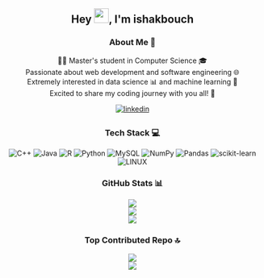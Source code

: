 <div align="center">
 <div>
    <h2 align="center">Hey <img src="https://github.com/TheDudeThatCode/TheDudeThatCode/blob/master/Assets/Hi.gif" width="29px">, I'm ishakbouch</h2>
  </div>
 
</div>

<div align="center">
  <h3>About Me 💫</h3>
  <p align="center">
    👨‍💻 Master's student in Computer Science 🎓<br>
    Passionate about web development and software engineering 🌐<br>
    Extremely interested in data science 📊 and machine learning 🤖<br>
    Excited to share my coding journey with you all! 🚀
  </p>

  <a href="https://linkedin.com/in/ishakbouch" target="_blank">
    <img src="https://img.shields.io/badge/linkedin-%231E77B5.svg?style=for-the-badge&logo=linkedin&logoColor=white" alt="linkedin" style="margin-bottom: 5px;" />
  </a>
</div>

<div align="center">
  <h3>Tech Stack 💻</h3>

![C++](https://img.shields.io/badge/c++-%2300599C.svg?style=for-the-badge&logo=c%2B%2B&logoColor=white) ![Java](https://img.shields.io/badge/java-%23ED8B00.svg?style=for-the-badge&logo=java&logoColor=white) ![R](https://img.shields.io/badge/r-%23276DC3.svg?style=for-the-badge&logo=r&logoColor=white) ![Python](https://img.shields.io/badge/python-3670A0?style=for-the-badge&logo=python&logoColor=ffdd54) ![MySQL](https://img.shields.io/badge/mysql-%2300f.svg?style=for-the-badge&logo=mysql&logoColor=white) ![NumPy](https://img.shields.io/badge/numpy-%23013243.svg?style=for-the-badge&logo=numpy&logoColor=white) ![Pandas](https://img.shields.io/badge/pandas-%23150458.svg?style=for-the-badge&logo=pandas&logoColor=white) ![scikit-learn](https://img.shields.io/badge/scikit--learn-%23F7931E.svg?style=for-the-badge&logo=scikit-learn&logoColor=white) ![LINUX](https://img.shields.io/badge/Linux-FCC624?style=for-the-badge&logo=linux&logoColor=black)

<div >
  <h3>GitHub Stats 📊</h3>
  <p align="center">
    <img src="https://github-readme-stats.vercel.app/api?username=ishakbouch&theme=dark&hide_border=false&include_all_commits=false&count_private=false" /><br>
    <img  src="https://github-readme-streak-stats.herokuapp.com/?user=ishakbouch&theme=dark&hide_border=false" /><br>
    <img  src="https://github-readme-stats.vercel.app/api/top-langs/?username=ishakbouch&theme=dark&hide_border=false&include_all_commits=false&count_private=false&layout=compact" />
  </p>
</div>



<div align="center" >
  <h3>Top Contributed Repo 🔝</h3>
  <img src="https://github-contributor-stats.vercel.app/api?username=ishakbouch&limit=5&theme=dark&combine_all_yearly_contributions=true" />
</div>


<div align="center">
  <img src="https://visitcount.itsvg.in/api?id=ishakbouch&icon=0&color=0" />
</div>
